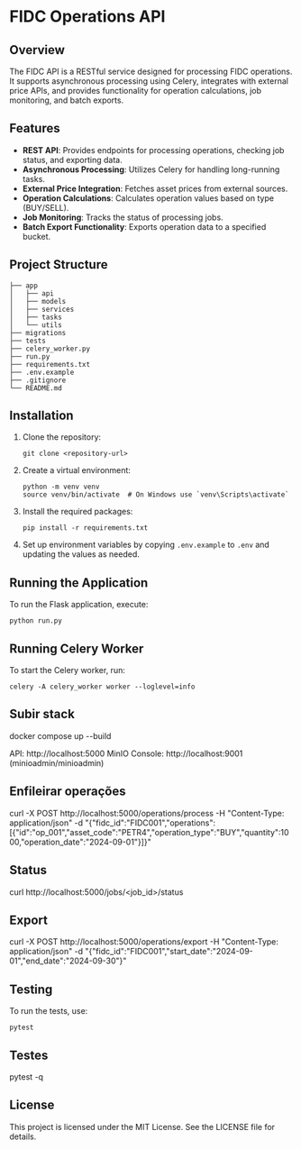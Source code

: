 # FIDC Operations API

## Overview
The FIDC API is a RESTful service designed for processing FIDC operations. It supports asynchronous processing using Celery, integrates with external price APIs, and provides functionality for operation calculations, job monitoring, and batch exports.

## Features
- **REST API**: Provides endpoints for processing operations, checking job status, and exporting data.
- **Asynchronous Processing**: Utilizes Celery for handling long-running tasks.
- **External Price Integration**: Fetches asset prices from external sources.
- **Operation Calculations**: Calculates operation values based on type (BUY/SELL).
- **Job Monitoring**: Tracks the status of processing jobs.
- **Batch Export Functionality**: Exports operation data to a specified bucket.

## Project Structure
```
├── app
│   ├── api
│   ├── models
│   ├── services
│   ├── tasks
│   └── utils
├── migrations
├── tests
├── celery_worker.py
├── run.py
├── requirements.txt
├── .env.example
├── .gitignore
└── README.md
```

## Installation
1. Clone the repository:
   ```
   git clone <repository-url>
   ```

2. Create a virtual environment:
   ```
   python -m venv venv
   source venv/bin/activate  # On Windows use `venv\Scripts\activate`
   ```

3. Install the required packages:
   ```
   pip install -r requirements.txt
   ```

4. Set up environment variables by copying `.env.example` to `.env` and updating the values as needed.

## Running the Application
To run the Flask application, execute:
```
python run.py
```

## Running Celery Worker
To start the Celery worker, run:
```
celery -A celery_worker worker --loglevel=info
```

## Subir stack
docker compose up --build

API: http://localhost:5000
MinIO Console: http://localhost:9001 (minioadmin/minioadmin)

## Enfileirar operações
curl -X POST http://localhost:5000/operations/process -H "Content-Type: application/json" -d "{\"fidc_id\":\"FIDC001\",\"operations\":[{\"id\":\"op_001\",\"asset_code\":\"PETR4\",\"operation_type\":\"BUY\",\"quantity\":1000,\"operation_date\":\"2024-09-01\"}]}"

## Status
curl http://localhost:5000/jobs/<job_id>/status

## Export
curl -X POST http://localhost:5000/operations/export -H "Content-Type: application/json" -d "{\"fidc_id\":\"FIDC001\",\"start_date\":\"2024-09-01\",\"end_date\":\"2024-09-30\"}"

## Testing
To run the tests, use:
```
pytest
```

## Testes
pytest -q

## License
This project is licensed under the MIT License. See the LICENSE file for details.
